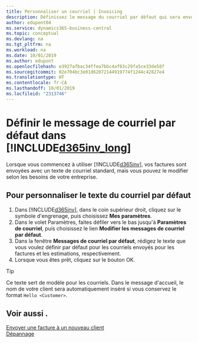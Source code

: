 ```yaml
---
title: Personnaliser un courriel | Invoicing
description: Définissez le message du courriel par défaut qui sera envoyé à vos clients lorsque vous leur envoyez une facture.
author: edupont04
ms.service: dynamics365-business-central
ms.topic: conceptual
ms.devlang: na
ms.tgt_pltfrm: na
ms.workload: na
ms.date: 10/01/2019
ms.author: edupont
ms.openlocfilehash: e3927afbac34ffea7bbc4af03c29fa5ce33de58f
ms.sourcegitcommit: 02e704bc3e01d62072144919774f1244c42827e4
ms.translationtype: HT
ms.contentlocale: fr-CA
ms.lasthandoff: 10/01/2019
ms.locfileid: "2313746"
---
```

# <a name="define-the-default-email-message-in-included365inv_longincludesd365inv_longmd"></a>Définir le message de courriel par défaut dans [!INCLUDE[d365inv_long](includes/d365inv_long.md)]

Lorsque vous commencez à utiliser [!INCLUDE[d365inv](includes/d365inv.md)], vos factures sont envoyées avec un texte de courriel standard, mais vous pouvez le modifier selon les besoins de votre entreprise.  

## <a name="to-customize-the-default-email-text"></a>Pour personnaliser le texte du courriel par défaut

1. Dans [!INCLUDE[d365inv](includes/d365inv.md)], dans le coin supérieur droit, cliquez sur le symbole d'engrenage, puis choisissez **Mes paramètres**.  
2. Dans le volet Paramètres, faites défiler vers le bas jusqu'à **Paramètres de courriel**, puis choisissez le lien **Modifier les messages de courriel par défaut**.  
3. Dans la fenêtre **Messages de courriel par défaut**, rédigez le texte que vous voulez définir par défaut pour les courriels envoyés pour les factures et les estimations, respectivement.
4. Lorsque vous êtes prêt, cliquez sur le bouton OK.  

> [!TIP]  
> Ce texte sert de modèle pour les courriels. Dans le message d'accueil, le nom de votre client sera automatiquement inséré si vous conservez le format `Hello <Customer>`.  

## <a name="see-also"></a>Voir aussi .
[Envoyer une facture à un nouveau client](send-invoice.md)  
[Dépannage](about-troubleshooting.md)  
